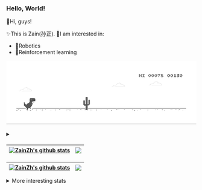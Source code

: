 ### Hello, World!
👋Hi, guys! 

✨This is Zain(孙正).
🤔I am interested in:
- 🤖️Robotics 
- 🧠Reinforcement learning


![Dino](https://raw.githubusercontent.com/praveenscience/praveenscience/master/dino.gif)


<details>
<summary></summary>
<pre><code>

Most Used Languages: The language that I used most in all projects.
Wakatime Stats: My working time stats in the past seven days.
Github stats: My growth process.
</code></pre>
</details>

#### 
| <a href="https://github.com/ZainZh/github-readme-stats"><img align="center" src="https://github-readme-stats-an0fxpx8x-zainzh.vercel.app/api/top-langs/?username=ZainZh&layout=compact&show_icons=true&include_all_commits=true&theme=buefy&hide_border=true" alt="ZainZh's github stats" /></a> | <a href="https://github.com/ZainZh/github-readme-stats"><img align="center" src="https://github-readme-stats-an0fxpx8x-zainzh.vercel.app/api/wakatime?username=ZainZh&layout=compact&theme=buefy&hide_border=true" /></a> |
| ------------- | ------------- |

#### 
| <a href="https://github.com/ZainZh/github-readme-stats"><img align="center" src="https://github-readme-stats-an0fxpx8x-zainzh.vercel.app/api?username=ZainZh&show_icons=true&include_all_commits=true&theme=buefy&hide_border=true" alt="ZainZh's github stats" /></a> | <a href="https://github.com/ZainZh/github-readme-stats"><img align="center" src="https://github-readme-streak-stats.herokuapp.com/?user=ZainZh&layout=compact&theme=buefy&hide_border=true" /></a> |
| --- | --- |


<details>
<summary>More interesting stats</summary>
<pre><code>

<!--START_SECTION:waka-->
**I'm an Early 🐤** 

```text
🌞 Morning    43 commits     ██░░░░░░░░░░░░░░░░░░░░░░░   10.83% 
🌆 Daytime    203 commits    ████████████░░░░░░░░░░░░░   51.13% 
🌃 Evening    143 commits    █████████░░░░░░░░░░░░░░░░   36.02% 
🌙 Night      8 commits      ░░░░░░░░░░░░░░░░░░░░░░░░░   2.02%

```
📅 **I'm Most Productive on Thursday** 

```text
Monday       62 commits     ████░░░░░░░░░░░░░░░░░░░░░   15.62% 
Tuesday      49 commits     ███░░░░░░░░░░░░░░░░░░░░░░   12.34% 
Wednesday    87 commits     █████░░░░░░░░░░░░░░░░░░░░   21.91% 
Thursday     108 commits    ██████░░░░░░░░░░░░░░░░░░░   27.2% 
Friday       58 commits     ███░░░░░░░░░░░░░░░░░░░░░░   14.61% 
Saturday     22 commits     █░░░░░░░░░░░░░░░░░░░░░░░░   5.54% 
Sunday       11 commits     ░░░░░░░░░░░░░░░░░░░░░░░░░   2.77%

```


📊 **This Week I Spent My Time On** 

```text
⌚︎ Time Zone: Asia/Shanghai

💬 Programming Languages: 
Other                    3 hrs 39 mins       █████████░░░░░░░░░░░░░░░░   38.15% 
Markdown                 2 hrs 49 mins       ███████░░░░░░░░░░░░░░░░░░   29.41% 
C++                      1 hr 33 mins        ████░░░░░░░░░░░░░░░░░░░░░   16.21% 
Python                   1 hr 19 mins        ███░░░░░░░░░░░░░░░░░░░░░░   13.73% 
CMake                    14 mins             ░░░░░░░░░░░░░░░░░░░░░░░░░   2.47%

🔥 Editors: 
Browser                  3 hrs 39 mins       █████████░░░░░░░░░░░░░░░░   38.15% 
CLion                    3 hrs 28 mins       █████████░░░░░░░░░░░░░░░░   36.22% 
VS Code                  2 hrs 21 mins       ██████░░░░░░░░░░░░░░░░░░░   24.52% 
PyCharm                  6 mins              ░░░░░░░░░░░░░░░░░░░░░░░░░   1.11%

💻 Operating System: 
Linux                    5 hrs 33 mins       ██████████████░░░░░░░░░░░   57.85% 
Mac                      4 hrs 2 mins        ██████████░░░░░░░░░░░░░░░   42.15%

```

**I Mostly Code in Python** 

```text
Python                   7 repos             ██████████░░░░░░░░░░░░░░░   41.18% 
C++                      6 repos             ████████░░░░░░░░░░░░░░░░░   35.29% 
Jupyter Notebook         2 repos             ███░░░░░░░░░░░░░░░░░░░░░░   11.76% 
C                        2 repos             ███░░░░░░░░░░░░░░░░░░░░░░   11.76%

```



 Last Updated on 17/10/2022 02:40:34 UTC
<!--END_SECTION:waka-->
</code></pre>
</details>

<!--
**ZainZh/ZainZh** is a ✨ _special_ ✨ repository because its `README.md` (this file) appears on your GitHub profile.

Here are some ideas to get you started:

- 🔭 I’m currently working on ...
- 🌱 I’m currently learning ...
- 👯 I’m looking to collaborate on ...
- 🤔 I’m looking for help with ...
- 💬 Ask me about ...
- 📫 How to reach me: ...
- 😄 Pronouns: ...
- ⚡ Fun fact: ...
-->
